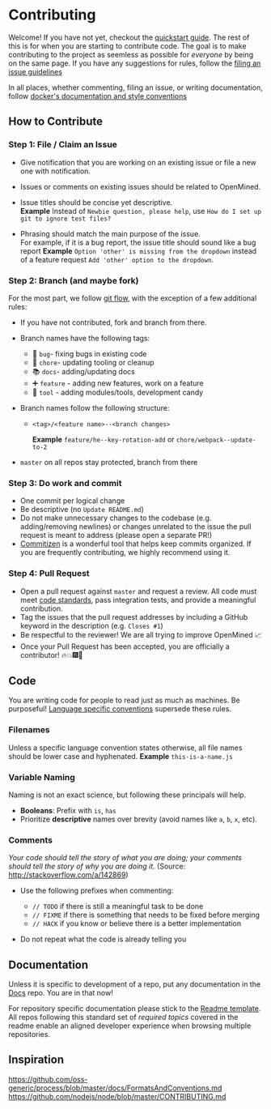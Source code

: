 # Contributing

Welcome! If you have not yet, checkout the [quickstart guide](./quickstart.md). The rest of this is for when you are starting to contribute code. The goal is to make contributing to the project as seemless as possible for _everyone_ by being on the same page. If you have any suggestions for rules, follow the [filing an issue guidelines](#step-1-file--claim-an-issue)

In all places, whether commenting, filing an issue, or writing documentation, follow [docker's documentation and style conventions](https://docs.docker.com/opensource/doc-style/)

## How to Contribute

### Step 1: File / Claim an Issue
- Give notification that you are working on an existing issue or file a new one with notification.
- Issues or comments on existing issues should be related to OpenMined.
- Issue titles should be concise yet descriptive.<br>
  **Example** Instead of `Newbie question, please help`, use `How do I set up git to ignore test files?`

- Phrasing should match the main purpose of the issue.<br>
  For example, if it is a bug report, the issue title should sound like a bug report
  **Example** `Option 'other' is missing from the dropdown` instead of a feature request `Add 'other' option to the dropdown`.

### Step 2: Branch (and maybe fork)

For the most part, we follow [git flow](http://nvie.com/posts/a-successful-git-branching-model/), with the exception of a few additional rules:

- If you have not contributed, fork and branch from there.
- Branch names have the following tags:
    - 🐛 `bug`- fixing bugs in existing code
    - 👖 `chore`- updating tooling or cleanup
    - 📚 `docs`- adding/updating docs
    - ➕ `feature` - adding new features, work on a feature
    - 🔧 `tool` - adding modules/tools, development candy


- Branch names follow the following structure:
     - `<tag>/<feature name>--<branch changes>`

        **Example** `feature/he--key-rotation-add` or `chore/webpack--update-to-2`

- `master` on all repos stay protected, branch from there


### Step 3: Do work and commit

- One commit per logical change
- Be descriptive (no `Update README.md`)
- Do not make unnecessary changes to the codebase (e.g. adding/removing newlines) or changes unrelated to the issue the pull request is meant to address (please open a separate PR!)
- [Commitizen](https://github.com/commitizen/cz-cli) is a wonderful tool that helps keep commits organized. If you are frequently contributing, we highly recommend using it.

### Step 4: Pull Request
- Open a pull request against `master` and request a review. All code must meet [code standards](#code), pass integration tests, and provide a meaningful contribution.
- Tag the issues that the pull request addresses by including a GitHub keyword in the description (e.g. `Closes #1`)
- Be respectful to the reviewer! We are all trying to improve OpenMined 📈
- Once your Pull Request has been accepted, you are officially a contributor! 🔥💥🎆🎉


## Code

You are writing code for people to read just as much as machines. Be purposeful! [Language specific conventions](./languages.md) supersede these rules.

### Filenames

Unless a specific language convention states otherwise, all file names should be lower case and hyphenated.
**Example** `this-is-a-name.js`

### Variable Naming

Naming is not an exact science, but following these principals will help.

-  **Booleans**: Prefix with `is`, `has`
- Prioritize **descriptive** names over brevity (avoid names like `a`, `b`, `x`, etc).


### Comments

_Your code should tell the story of what you are doing; your comments should tell the story of why you are doing it._ (Source: http://stackoverflow.com/a/142869)

- Use the following prefixes when commenting:
  - `// TODO` if there is still a meaningful task to be done
  - `// FIXME` if there is something that needs to be fixed before merging
  - `// HACK` if you know or believe there is a better implementation

- Do not repeat what the code is already telling you

## Documentation

Unless it is specific to development of a repo, put any documentation in the [Docs](https://github.com/OpenMined/Docs) repo. You are in that now!

For repository specific documentation please stick to the [Readme template](readme_template.md). All repos following this standard set of _required topics_ covered in the readme enable an aligned developer experience when browsing multiple repositories.

## Inspiration
https://github.com/oss-generic/process/blob/master/docs/FormatsAndConventions.md
https://github.com/nodejs/node/blob/master/CONTRIBUTING.md
